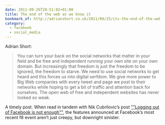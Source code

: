 ```yaml
---
date: 2011-09-26T20:51:02+01:00
title: The end of the web as we know it
bookmark_of: http://adrianshort.co.uk/2011/09/25/its-the-end-of-the-web-as-we-know-it/
category:
  - facebook
  - social_media
---
```


Adrian Short:

> You can turn your back on the social networks that matter in your field and be free and independent running your own site on your own domain. But increasingly that freedom is just the freedom to be ignored, the freedom to starve. We need to use social networks to get heard and this forces us into digital serfdom. We give more power to Big Web companies with every tweet and page we post to their networks while hoping to get a bit of traffic and attention back for ourselves. The open web of free and independent websites has never looked so weak.

A timely post. When read in tandem with Nik Cubrilovic’s post [""Logging out of Facebook is not enough""][1], the features announced at Facebook’s most recent f8 event aren’t just creepy, but downright sinister.

[1]: http://nikcub.appspot.com/logging-out-of-facebook-is-not-enough
